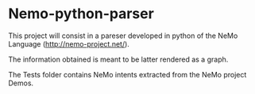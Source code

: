 # Nemo-python-parser

This project will consist in a pareser developed in python of the NeMo Language (http://nemo-project.net/).

The information obtained is meant to be latter rendered as a graph.

The Tests folder contains NeMo intents extracted from the NeMo project Demos.
